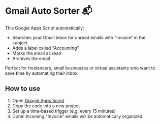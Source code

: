 # Gmail Auto Sorter 📬

This Google Apps Script automatically:

- Searches your Gmail inbox for unread emails with "Invoice" in the subject
- Adds a label called "Accounting"
- Marks the email as read
- Archives the email

Perfect for freelancers, small businesses or virtual assistants who want to save time by automating their inbox.

## How to use

1. Open [Google Apps Script](https://script.google.com)
2. Copy the code into a new project
3. Set up a time-based trigger (e.g. every 15 minutes)
4. Done! Incoming "Invoice" emails will be automatically organized.
